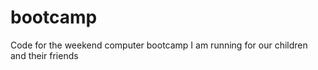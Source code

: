 bootcamp
========

Code for the weekend computer bootcamp I am running for our children and their friends
